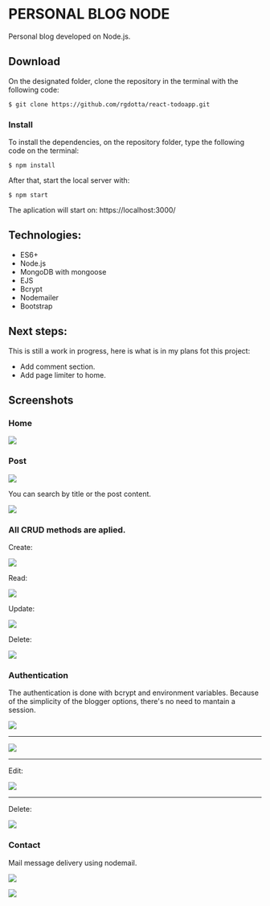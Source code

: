 # PERSONAL BLOG NODE

Personal blog developed on Node.js.

## Download

On the designated folder, clone the repository in the terminal with the following code:

```
$ git clone https://github.com/rgdotta/react-todoapp.git
```

### Install

To install the dependencies, on the repository folder, type the following code on the terminal:

```
$ npm install
```

After that, start the local server with:

```
$ npm start
```

The aplication will start on: https://localhost:3000/

## Technologies:

- ES6+
- Node.js
- MongoDB with mongoose
- EJS
- Bcrypt
- Nodemailer
- Bootstrap

## Next steps:

This is still a work in progress, here is what is in my plans fot this project:

- Add comment section.
- Add page limiter to home.

## Screenshots

### Home

![](public/css/images/blog1.png)

### Post

![](public/css/images/blog-post1.png)

You can search by title or the post content.

![](public/css/images/blog-searchx.png)

### All CRUD methods are aplied.

Create:

![](public/css/images/blog-create.png)

Read:

![](public/css/images/blog-read.png)

Update:

![](public/css/images/blog-update.png)

Delete:

![](public/css/images/blog-delete%20(1).png)

### Authentication

The authentication is done with bcrypt and environment variables. Because of the simplicity of the blogger options, there's no need to mantain a session.

![](public/css/images/blog-authent.png)

----

![](public/css/images/blog-blogger.png)

----

Edit:

![](public/css/images/blog-edit.png)

----

Delete:

![](public/css/images/blog-delete.png)

### Contact

Mail message delivery using nodemail.

![](public/css/images/blog-nodemail.png)

![](public/css/images/blog-contact.png)


